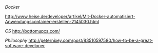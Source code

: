 *Docker*

http://www.heise.de/developer/artikel/Mit-Docker-automatisiert-Anwendungscontainer-erstellen-2145030.html

*CS*
http://bottomupcs.com/

*Philosophy*
http://peternixey.com/post/83510597580/how-to-be-a-great-software-developer
